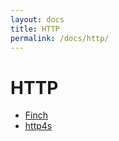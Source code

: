 ```yaml
---
layout: docs
title: HTTP
permalink: /docs/http/
---
```


# HTTP

* [Finch](./finch/)
* [http4s](./http4s)
